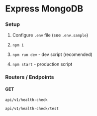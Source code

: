 # Express MongoDB

### Setup

1. Configure `.env` file (see `.env.sample`)

2. `npm i`

3. `npm run dev` - dev script (recomended)

4. `npm start` - production script

### Routers / Endpoints

#### GET

`api/v1/health-check`

`api/v1/health-check/test`